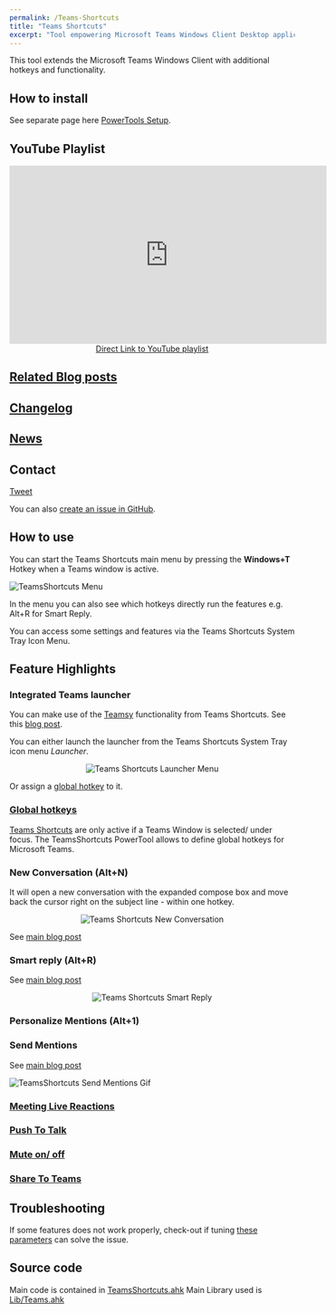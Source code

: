 ```yaml
---
permalink: /Teams-Shortcuts
title: "Teams Shortcuts"
excerpt: "Tool empowering Microsoft Teams Windows Client Desktop application with hotkeys and improved functionality."
---
```


This tool extends the Microsoft Teams Windows Client with additional hotkeys and functionality.

## How to install

See separate page here [PowerTools Setup](PowerTools-Setup).

## YouTube Playlist

<div align="center"><iframe width="560" height="315" src="https://www.youtube.com/embed/videoseries?list=PLUSZfg60tAwLe8lIxZCpH38tP2jf4sv5m" frameborder="0" allow="accelerometer; autoplay; encrypted-media; gyroscope; picture-in-picture" allowfullscreen></iframe><br><a href="https://www.youtube.com/playlist?list=PLUSZfg60tAwLe8lIxZCpH38tP2jf4sv5m">Direct Link to YouTube playlist</a></div>

## [Related Blog posts](https://tdalon.blogspot.com/search/label/teams-shortcuts)

## [Changelog](Teams-Shortcuts-Changelog)

## [News](https://twitter.com/search?q=%23TeamsShortcuts%20%23MicrosoftTeams)

## Contact

<a class="twitter-hashtag-button"
  href="https://twitter.com/intent/tweet?button_hashtag=#TeamsShortcuts&text=@tdalon #MicrosoftTeams #TeamsShortcuts"
  data-size="large">
Tweet</a>

You can also [create an issue in GitHub](https://github.com/tdalon/ahk/issues).

## How to use

You can start the Teams Shortcuts main menu by pressing the **Windows+T** Hotkey when a Teams window is active.

![TeamsShortcuts Menu](/ahk/assets/images/TeamsShortcuts_MainMenu.png)

In the menu you can also see which hotkeys directly run the features e.g. Alt+R for Smart Reply.

You can access some settings and features via the Teams Shortcuts System Tray Icon Menu.

## Feature Highlights

### Integrated Teams launcher

You can make use of the [Teamsy](Teamsy) functionality from Teams Shortcuts. See this [blog post](https://tdalon.blogspot.com/2021/03/teamsy-launcher.html).

You can either launch the launcher from the Teams Shortcuts System Tray icon menu *Launcher*.

<div style="text-align:center"><img src="/ahk/assets/images/TeamsShortcuts_Launcher.png" alt="Teams Shortcuts Launcher Menu"></div>

Or assign a [global hotkey](#global-hotkeys) to it.

### [Global hotkeys](Teams-Global-Hotkeys)

[Teams Shortcuts](https://aka.ms/teamsshortcuts) are only active if a Teams Window is selected/ under focus.
The TeamsShortcuts PowerTool allows to define global hotkeys for Microsoft Teams.

### New Conversation (Alt+N)

It will open a new conversation with the expanded compose box and move back the cursor right on the subject line - within one hotkey.

<div style="text-align:center"><img src="/ahk/assets/images/TeamsShortcuts_NewConversation.gif" alt="Teams Shortcuts New Conversation"></div>

See [main blog post](https://tdalon.blogspot.com/2020/10/teamsy-new-conversation.html)

### Smart reply (Alt+R)

See [main blog post](https://tdalon.blogspot.com/2020/11/teams-shortcuts-smart-reply.html)

<div style="text-align:center"><img src="/ahk/assets/images/TeamsShortcuts_SmartReply.gif" alt="Teams Shortcuts Smart Reply"></div>

### Personalize Mentions (Alt+1)

### Send Mentions

See [main blog post](https://tdalon.blogspot.com/2020/11/teams-shortcuts-send-mentions.html)

![TeamsShortcuts Send Mentions Gif](/ahk/assets/images/TeamsShortcuts_SendMentions.gif)

### [Meeting Live Reactions](Teams-Meeting-Reactions)

### [Push To Talk](https://tdalon.blogspot.com/2021/02/teams-push-to-talk.html)

### [Mute on/ off](https://tdalon.blogspot.com/2021/04/teams-shortcuts-mute-on-off.html)

### [Share To Teams](https://tdalon.blogspot.com/2023/01/share-to-teams.html)

## Troubleshooting

If some features does not work properly, check-out if tuning [these parameters](Teams-Parameters) can solve the issue.

## Source code

Main code is contained in [TeamsShortcuts.ahk](https://github.com/tdalon/ahk/blob/main/TeamsShortcuts.ahk)
Main Library used is [Lib/Teams.ahk](https://github.com/tdalon/ahk/blob/main/Lib/Teams.ahk)
